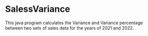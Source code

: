 # SalessVariance
This java program calculates the Variance and Variance percentage between two sets of sales data for the years of 2021 and 2022. 
